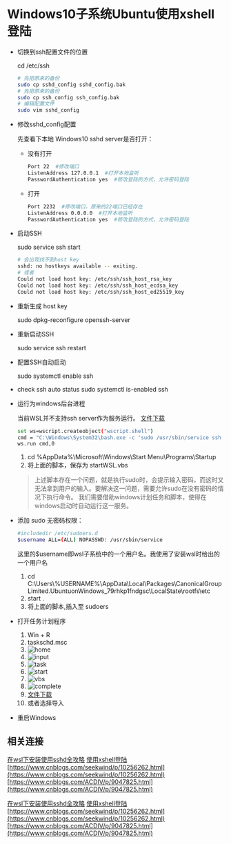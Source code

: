 # Windows10子系统Ubuntu使用xshell登陆

- 切换到ssh配置文件的位置

  cd /etc/ssh

  ```sh
  # 先把原来的备份
  sudo cp sshd_config sshd_config.bak
  # 先把原来的备份
  sudo cp ssh_config ssh_config.bak
  # 编辑配置文件
  sudo vim sshd_config
  ```

- 修改sshd_config配置

  先查看下本地 Windows10 sshd server是否打开：

  - 没有打开

    ```sh
    Port 22  #修改端口
    ListenAddress 127.0.0.1  #打开本地监听
    PasswordAuthentication yes  #修改登陆的方式，允许密码登陆
    ```

  - 打开

    ```sh
    Port 2232  #修改端口，原来的22端口已经存在
    ListenAddress 0.0.0.0  #打开本地监听
    PasswordAuthentication yes  #修改登陆的方式，允许密码登陆
    ```

- 启动SSH

  sudo service ssh start

  ```sh
  # 会出现找不到host key
  sshd: no hostkeys available -- exiting.
  # 或者
  Could not load host key: /etc/ssh/ssh_host_rsa_key
  Could not load host key: /etc/ssh/ssh_host_ecdsa_key
  Could not load host key: /etc/ssh/ssh_host_ed25519_key
  ```

- 重新生成 host key

  sudo dpkg-reconfigure openssh-server

- 重新启动SSH

  sudo service ssh restart

- 配置SSH自动启动

  sudo systemctl enable ssh

- check ssh auto status
  sudo systemctl is-enabled ssh

- 运行为windows后台进程

  当前WSL并不支持ssh server作为服务运行。
  [文件下载][wslvbs_id]

  ```sh
  set ws=wscript.createobject("wscript.shell")
  cmd = "C:\Windows\System32\bash.exe -c 'sudo /usr/sbin/service ssh start'"
  ws.run cmd,0
  ```

  1. cd %AppData%\Microsoft\Windows\Start Menu\Programs\Startup
  2. 将上面的脚本，保存为 startWSL.vbs

  > 上述脚本存在一个问题，就是执行sudo时，会提示输入密码，而这时又无法拿到用户的输入。要解决这一问题，需要允许sudo在没有密码的情况下执行命令。
  > 我们需要借助windows计划任务和脚本，使得在windows启动时自动运行这一服务。

- 添加 sudo 无密码权限：

  ```sh
  #includedir /etc/sudoers.d
  $username ALL=(ALL) NOPASSWD: /usr/sbin/service
  ```

  这里的$username即wsl子系统中的一个用户名。我使用了安装wsl时给出的一个用户名

  1. cd C:\Users\\%USERNAME%\AppData\Local\Packages\CanonicalGroupLimited.UbuntuonWindows_79rhkp1fndgsc\LocalState\rootfs\etc
  1. start .
  1. 将上面的脚本,插入至 sudoers

- 打开任务计划程序

  1. Win + R
  2. taskschd.msc
  3. ![home](Assets/Snipaste_2019-05-14_13-25-18.png)
  4. ![input](Assets/Snipaste_2019-05-14_13-27-21.png)
  5. ![task](Assets/Snipaste_2019-05-14_13-28-45.png)
  6. ![start](Assets/Snipaste_2019-05-14_13-31-08.png)
  7. ![vbs](Assets/Snipaste_2019-05-14_13-31-40.png)
  8. ![complete](Assets/Snipaste_2019-05-14_13-32-02.png)
  9. [文件下载][taskvbs_id]
  10. 或者选择导入

- 重启Windows

## 相关连接

[在wsl下安装使用sshd全攻略](https://hbaaron.github.io/blog_2017/%E5%9C%A8wsl%E4%B8%8B%E5%AE%89%E8%A3%85%E4%BD%BF%E7%94%A8sshd%E5%85%A8%E6%94%BB%E7%95%A5)
[使用xshell登陆](https://blog.csdn.net/tengchengbaba/article/details/85481145)
[https://www.cnblogs.com/seekwind/p/10256262.html](https://www.cnblogs.com/seekwind/p/10256262.html)
[https://www.cnblogs.com/ACDIV/p/9047825.html](https://www.cnblogs.com/ACDIV/p/9047825.html)

[在wsl下安装使用sshd全攻略](https://hbaaron.github.io/blog_2017/%E5%9C%A8wsl%E4%B8%8B%E5%AE%89%E8%A3%85%E4%BD%BF%E7%94%A8sshd%E5%85%A8%E6%94%BB%E7%95%A5)
[使用xshell登陆](https://blog.csdn.net/tengchengbaba/article/details/85481145)
[https://www.cnblogs.com/seekwind/p/10256262.html](https://www.cnblogs.com/seekwind/p/10256262.html)
[https://www.cnblogs.com/ACDIV/p/9047825.html](https://www.cnblogs.com/ACDIV/p/9047825.html)

[wslvbs_id]: Assets/startWSL.vbs
[taskvbs_id]: Assets/AutoService.xml
